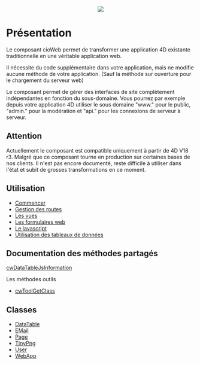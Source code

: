 <p align="center"><a href="http://www.connect-io.fr" target="_blank">
    <img src="https://www.connect-io.fr/www/img/logoConnectio.png">
</a></p>


# Présentation
Le composant cioWeb permet de transformer une application 4D existante traditionnelle en une véritable application web.

Il nécessite du code supplémentaire dans votre application, mais ne modifie aucune méthode de votre application. (Sauf la méthode sur ouverture pour le chargement du serveur web)

Le composant permet de gérer des interfaces de site complètement indépendantes en fonction du sous-domaine. Vous pourrez par exemple depuis votre application 4D utiliser le sous domaine "www." pour le public, "admin." pour la modération et "api." pour les connexions de serveur à serveur.

## Attention
Actuellement le composant est compatible uniquement à partir de 4D V18 r3.
Malgré que ce composant tourne en production sur certaines bases de nos clients. Il n'est pas encore documenté, reste difficile à utiliser dans l'état et subit de grosses transformations en ce moment.

## Utilisation

* [Commencer](Documentation/commencer.md)
* [Gestion des routes](Documentation/route.md)
* [Les vues](Documentation/vue.md)
* [Les formulaires web](Documentation/form.md)
* [Le javascript](Documentation/javascript.md)
* [Utilisation des tableaux de données](Documentation/datatable.md)

## Documentation des méthodes partagés

[cwDataTableJsInformation](Documentation/Methods/cwDataTableJsInformation.md)

Les méthodes outils
* [cwToolGetClass](Documentation/Methods/cwToolGetClass.md)

## Classes

* [DataTable](Documentation/Classes/DataTable.md)
* [EMail](Documentation/Classes/EMail.md)
* [Page](Documentation/Classes/Page.md)
* [TinyPng](Documentation/Classes/TinyPng.md)
* [User](Documentation/Classes/User.md)
* [WebApp](Documentation/Classes/Route.md)